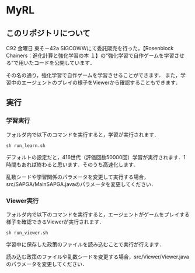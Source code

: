 # MyRL

## このリポジトリについて
C92 金曜日 東そ－42a SIGCOWWにて委託販売を行った，【Rosenblock Chainers：進化計算と強化学習の本 １】の“強化学習で自作ゲームを学習させる”で用いたコードを公開しています．

その名の通り，強化学習で自作ゲームを学習させることができます．
また，学習中のエージェントのプレイの様子をViewerから確認することもできます．

## 実行
### 学習実行
フォルダ内で以下のコマンドを実行すると，学習が実行されます．

```
sh run_learn.sh
```

デフォルトの設定だと，416世代（評価回数50000回）学習が実行されます．1時間もあれば終わると思います．そのうち高速化します．

乱数シードや学習関係のパラメータを変更して実行する場合，src/SAPGA/MainSAPGA.javaのパラメータを変更してください．

### Viewer実行
フォルダ内で以下のコマンドを実行すると，エージェントがゲームをプレイする様子を確認できるViewerが実行されます．

```
sh run_viewer.sh
```

学習中に保存した政策のファイルを読み込むことで実行が行えます．

読み込む政策のファイルや乱数シードを変更する場合，src/Viewer/Viewer.javaのパラメータを変更してください．

